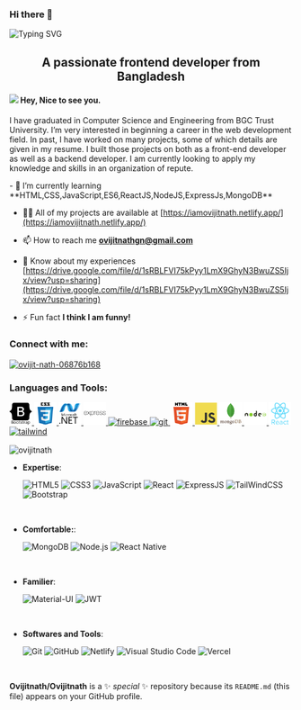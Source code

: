### Hi there 👋
![Typing SVG](https://readme-typing-svg.herokuapp.com?font=Architects+Daughter&color=000000&size=30&lines=Hey!+It's+Ovijit+Nath.+👋;I'm+a+Front+End+Developer;Also+A+Web+Developer.+;And+A+MERN+Developer.)
<h2 align="center">A passionate frontend developer from Bangladesh</h2>
<h4><img src="https://emojis.slackmojis.com/emojis/images/1531849430/4246/blob-sunglasses.gif?1531849430" width="30"/> Hey, Nice to see you.</h4>
<p>I have graduated in Computer Science and Engineering from BGC Trust University. I’m very interested in beginning a career in the web development field. In past, I have worked on many projects, some of which details are given in my resume. I built those projects on both as a front-end developer as well as a backend developer. I am currently looking to apply my knowledge and skills in an organization of repute.</p>
- 🌱 I’m currently learning **HTML,CSS,JavaScript,ES6,ReactJS,NodeJS,ExpressJs,MongoDB**

- 👨‍💻 All of my projects are available at [https://iamovijitnath.netlify.app/](https://iamovijitnath.netlify.app/)

- 📫 How to reach me **ovijitnathgn@gmail.com**

- 📄 Know about my experiences [https://drive.google.com/file/d/1sRBLFVI75kPyy1LmX9GhyN3BwuZS5Ijx/view?usp=sharing](https://drive.google.com/file/d/1sRBLFVI75kPyy1LmX9GhyN3BwuZS5Ijx/view?usp=sharing)

- ⚡ Fun fact **I think I am funny!**

<h3 align="left">Connect with me:</h3>
<p align="left">
<a href="https://linkedin.com/in/ovijit-nath-06876b168" target="blank"><img align="center" src="https://raw.githubusercontent.com/rahuldkjain/github-profile-readme-generator/master/src/images/icons/Social/linked-in-alt.svg" alt="ovijit-nath-06876b168" height="30" width="40" /></a>
</p>

<h3 align="left">Languages and Tools:</h3>
<p align="left"> <a href="https://getbootstrap.com" target="_blank" rel="noreferrer"> <img src="https://raw.githubusercontent.com/devicons/devicon/master/icons/bootstrap/bootstrap-plain-wordmark.svg" alt="bootstrap" width="40" height="40"/> </a> <a href="https://www.w3schools.com/css/" target="_blank" rel="noreferrer"> <img src="https://raw.githubusercontent.com/devicons/devicon/master/icons/css3/css3-original-wordmark.svg" alt="css3" width="40" height="40"/> </a> <a href="https://dotnet.microsoft.com/" target="_blank" rel="noreferrer"> <img src="https://raw.githubusercontent.com/devicons/devicon/master/icons/dot-net/dot-net-original-wordmark.svg" alt="dotnet" width="40" height="40"/> </a> <a href="https://expressjs.com" target="_blank" rel="noreferrer"> <img src="https://raw.githubusercontent.com/devicons/devicon/master/icons/express/express-original-wordmark.svg" alt="express" width="40" height="40"/> </a> <a href="https://firebase.google.com/" target="_blank" rel="noreferrer"> <img src="https://www.vectorlogo.zone/logos/firebase/firebase-icon.svg" alt="firebase" width="40" height="40"/> </a> <a href="https://git-scm.com/" target="_blank" rel="noreferrer"> <img src="https://www.vectorlogo.zone/logos/git-scm/git-scm-icon.svg" alt="git" width="40" height="40"/> </a> <a href="https://www.w3.org/html/" target="_blank" rel="noreferrer"> <img src="https://raw.githubusercontent.com/devicons/devicon/master/icons/html5/html5-original-wordmark.svg" alt="html5" width="40" height="40"/> </a> <a href="https://developer.mozilla.org/en-US/docs/Web/JavaScript" target="_blank" rel="noreferrer"> <img src="https://raw.githubusercontent.com/devicons/devicon/master/icons/javascript/javascript-original.svg" alt="javascript" width="40" height="40"/> </a> <a href="https://www.mongodb.com/" target="_blank" rel="noreferrer"> <img src="https://raw.githubusercontent.com/devicons/devicon/master/icons/mongodb/mongodb-original-wordmark.svg" alt="mongodb" width="40" height="40"/> </a> <a href="https://nodejs.org" target="_blank" rel="noreferrer"> <img src="https://raw.githubusercontent.com/devicons/devicon/master/icons/nodejs/nodejs-original-wordmark.svg" alt="nodejs" width="40" height="40"/> </a> <a href="https://reactjs.org/" target="_blank" rel="noreferrer"> <img src="https://raw.githubusercontent.com/devicons/devicon/master/icons/react/react-original-wordmark.svg" alt="react" width="40" height="40"/> </a> <a href="https://tailwindcss.com/" target="_blank" rel="noreferrer"> <img src="https://www.vectorlogo.zone/logos/tailwindcss/tailwindcss-icon.svg" alt="tailwind" width="40" height="40"/> </a> </p>

<p><img align="center" src="https://github-readme-stats.vercel.app/api/top-langs?username=ovijitnath&show_icons=true&locale=en&layout=compact" alt="ovijitnath" /></p>
<p align="center">

- **Expertise**:
    
    ![HTML5](https://img.shields.io/badge/HTML5%20-%23E34F26.svg?style=for-the-badge&logo=html5&logoColor=white)
   ![CSS3](https://img.shields.io/badge/CSS%20-%231572B6.svg?style=for-the-badge&logo=css3&logoColor=white)
   ![JavaScript](https://img.shields.io/badge/JavaScript%20-%23F7DF1E.svg?style=for-the-badge&logo=javascript&logoColor=black)
![React](https://img.shields.io/badge/react%20-%23F7DF1E.svg?style=for-the-badge&logo=react&logoColor=black)
	![ExpressJS](https://img.shields.io/badge/Express.js-404D59?style=for-the-badge)
![TailWindCSS](https://img.shields.io/badge/Tailwind_CSS-38B2AC?style=for-the-badge&logo=tailwind-css&logoColor=white)
	![Bootstrap](https://img.shields.io/badge/Bootstrap-563D7C?style=for-the-badge&logo=bootstrap&logoColor=white)
	
<br>   
    
- **Comfortable:**:

   ![MongoDB](https://img.shields.io/badge/MongoDB-4EA94B?style=for-the-badge&logo=mongodb&logoColor=white)
![Node.js](https://img.shields.io/badge/Node.js-43853D?style=for-the-badge&logo=node.js&logoColor=white)
	![React Native](https://img.shields.io/badge/React_Native-20232A?style=for-the-badge&logo=react&logoColor=61DAFB)
   

<br>

- **Familier**:

    ![Material-UI](https://img.shields.io/badge/Material--UI-0081CB?style=for-the-badge&logo=material-ui&logoColor=white)
	![JWT](https://img.shields.io/badge/jwt%20-%23F7DF1E.svg?style=for-the-badge&logo=expressjs&logoColor=black)
    
<br>

- **Softwares and Tools**:

    ![Git](https://img.shields.io/badge/git-%23F05033.svg?style=for-the-badge&logo=git&logoColor=white)
    ![GitHub](https://img.shields.io/badge/github-%23121011.svg?style=for-the-badge&logo=github&logoColor=white)
    ![Netlify](https://img.shields.io/badge/Netlify-00C7B7?style=for-the-badge&logo=netlify&logoColor=white)
    ![Visual Studio Code](https://img.shields.io/badge/Visual%20Studio%20Code-0078d7.svg?style=for-the-badge&logo=visual-studio-code&logoColor=white)
	![Vercel](https://img.shields.io/badge/Vercel-000000?style=for-the-badge&logo=vercel&logoColor=white)
  

<br>

 


</p>

**Ovijitnath/Ovijitnath** is a ✨ _special_ ✨ repository because its `README.md` (this file) appears on your GitHub profile.


